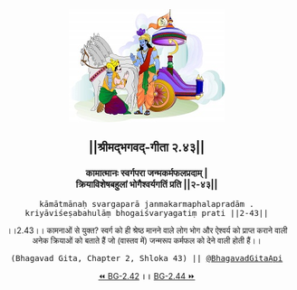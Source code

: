<center><img src="../../asset/BG.png" alt="#API #bhagavadgitaapi #slok #nodejs #js #api #gitaapi #krishna #hinduism #vedic #ISKCON #shreemadbhagavadgita #technology"/>
<h2>||श्रीमद्‍भगवद्‍-गीता २.४३||</h2>
<h3>कामात्मानः स्वर्गपरा जन्मकर्मफलप्रदाम् |<br/>क्रियाविशेषबहुलां भोगैश्वर्यगतिं प्रति ||२-४३||</h3>
<pre>kāmātmānaḥ svargaparā janmakarmaphalapradām .<br/>kriyāviśeṣabahulāṃ bhogaiśvaryagatiṃ prati ||2-43||</pre>
<p>।।2.43।। कामनाओं से युक्त? स्वर्ग को ही श्रेष्ठ मानने वाले लोग भोग और ऐश्वर्य को प्राप्त कराने वाली अनेक क्रियाओं को बताते हैं जो (वास्तव में) जन्मरूप कर्मफल को देने वाली होती हैं।।</p>
<pre>(Bhagavad Gita, Chapter 2, Shloka 43) || <a href="https://twitter.com/bhagavadgitaapi">@BhagavadGitaApi</a></pre><a href="../../2/42">⏪  BG-2.42</a><b>        ।।        </b><a href="../../2/44">BG-2.44  ⏩</a></center>